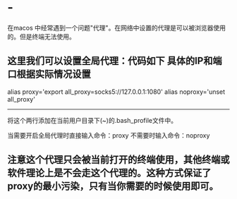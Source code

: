 # -
在macos 中经常遇到一个问题"代理"。在网络中设置的代理是可以被浏览器使用的。但是终端无法使用。

这里我们可以设置全局代理：代码如下 具体的IP和端口根据实际情况设置
----

alias proxy='export all_proxy=socks5://127.0.0.1:1080'
alias noproxy='unset all_proxy'

----
将这个两行添加在当前用户目录下(~)的.bash_profile文件中。

当需要开启全局代理时直接输入命令：proxy 
不需要时输入命令：noproxy
## 注意这个代理只会被当前打开的终端使用，其他终端或软件理论上是不会走这个代理的。这种方式保证了proxy的最小污染，只有当你需要的时候使用即可。
